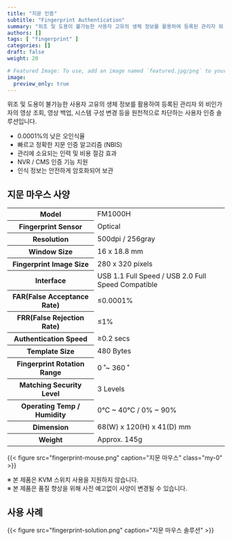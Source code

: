 ```yaml
---
title: "지문 인증"
subtitle: "Fingerprint Authentication"
summary: "위조 및 도용이 불가능한 사용자 고유의 생체 정보를 활용하여 등록된 관리자 외 비인가자의 영상 조회, 영상 백업, 시스템 구성 변경 등을 원천적으로 차단하는 사용자 인증 솔루션입니다."
authors: []
tags: [ "fingerprint" ]
categories: []
draft: false
weight: 20

# Featured Image: To use, add an image named `featured.jpg/png` to your page's folder.
image:
  preview_only: true
---
```


위조 및 도용이 불가능한 사용자 고유의 생체 정보를 활용하여 등록된 관리자 외 비인가자의 영상 조회, 영상 백업, 시스템 구성 변경 등을 원천적으로 차단하는 사용자 인증 솔루션입니다.

- 0.0001%의 낮은 오인식율
- 빠르고 정확한 지문 인증 알고리즘 (NBIS)
- 관리에 소요되는 인력 및 비용 절감 효과
- NVR / CMS 인증 기능 지원
- 인식 정보는 안전하게 암호화되어 보관

## 지문 마우스 사양

<div class="container">
<div class="row align-items-center">
<div class="col-12 col-sm-8">

<table class="spec">
<tbody>
<tr><th>Model</th><td>FM1000H</td></tr>
<tr><th>Fingerprint Sensor</th><td>Optical</td></tr>
<tr><th>Resolution</th><td>500dpi / 256gray</td></tr>
<tr><th>Window Size</th><td>16 x 18.8 mm</td></tr>
<tr><th>Fingerprint Image Size</th><td>280 x 320 pixels</td></tr>
<tr><th>Interface</th><td>USB 1.1 Full Speed / USB 2.0 Full Speed Compatible</td></tr>
<tr><th>FAR(False Acceptance Rate)</th><td> ≤0.0001%</td></tr>
<tr><th>FRR(False Rejection Rate)</th><td>≤1%</td></tr>
<tr><th>Authentication Speed</th><td>≥0.2 secs</td></tr>
<tr><th>Template Size</th><td>480 Bytes</td></tr>
<tr><th>Fingerprint Rotation Range</th><td>0 ̊ ~ 360 ̊</td></tr>
<tr><th>Matching Security Level</th><td>3 Levels</td></tr>
<tr><th>Operating Temp / Humidity</th><td>0°C ~ 40°C / 0% ~ 90%</td></tr>
<tr><th>Dimension</th><td>68(W) x 120(H) x 41(D) mm</td></tr>
<tr><th>Weight</th><td>Approx. 145g</td></tr>
</tbody>
</table>

</div>
<div class="col-12 col-sm-4">

{{< figure src="fingerprint-mouse.png" caption="지문 마우스" class="my-0" >}}

</div>
</div>
</div>

※ 본 제품은 KVM 스위치 사용을 지원하지 않습니다.  
※ 본 제품은 품질 향상을 위해 사전 예고없이 사양이 변경될 수 있습니다.

## 사용 사례

{{< figure src="fingerprint-solution.png" caption="지문 마우스 솔루션" >}}
